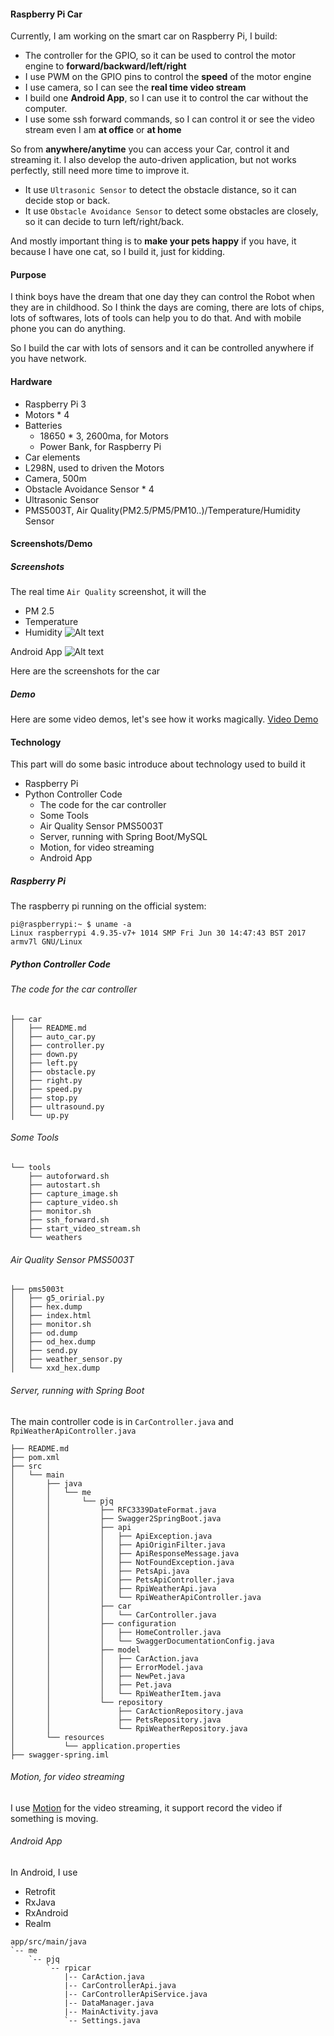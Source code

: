 #### Raspberry Pi Car

Currently, I am working on the smart car on Raspberry Pi, I build:

* The controller for the GPIO, so it can be used to control the motor engine to **forward/backward/left/right**
* I use PWM on the GPIO pins to control the **speed** of the motor engine
* I use camera, so I can see the **real time video stream**
* I build one **Android App**, so I can use it to control the car without the computer.
* I use some ssh forward commands, so I can control it or see the video stream even I am **at office** or **at home**

So from **anywhere/anytime** you can access your Car, control it and streaming it. I also develop the auto-driven
application, but not works perfectly, still need more time to improve it.

* It use `Ultrasonic Sensor` to detect the obstacle distance, so it can decide stop or back.
* It use `Obstacle Avoidance Sensor` to detect some obstacles are closely, so it can decide to turn left/right/back.

And mostly important thing is to **make your pets happy** if you have, it because I have one cat, so I build it, just
for kidding.

#### Purpose

I think boys have the dream that one day they can control the Robot when they are in childhood. So I think the days are
coming, there are lots of chips, lots of softwares, lots of tools can help you to do that. And with mobile phone you can
do anything.

So I build the car with lots of sensors and it can be controlled anywhere if you have network.

#### Hardware

* Raspberry Pi 3
* Motors * 4
* Batteries
    * 18650 * 3, 2600ma, for Motors
    * Power Bank, for Raspberry Pi
* Car elements
* L298N, used to driven the Motors
* Camera, 500m
* Obstacle Avoidance Sensor * 4
* Ultrasonic Sensor
* PMS5003T, Air Quality(PM2.5/PM5/PM10..)/Temperature/Humidity Sensor

#### Screenshots/Demo

##### Screenshots

The real time `Air Quality` screenshot, it will the

* PM 2.5
* Temperature
* Humidity
  ![Alt text](../demo/pm25.png)

Android App
![Alt text](../demo/android_app.png)

Here are the screenshots for the car

##### Demo

Here are some video demos, let's see how it works magically.
[Video Demo](../demo/SmartCarOnRaspberryPi_JianqingPeng.mp4)

#### Technology

This part will do some basic introduce about technology used to build it

* Raspberry Pi
* Python Controller Code
    * The code for the car controller
    * Some Tools
    * Air Quality Sensor PMS5003T
    * Server, running with Spring Boot/MySQL
    * Motion, for video streaming
    * Android App

##### Raspberry Pi

The raspberry pi running on the official system:

```
pi@raspberrypi:~ $ uname -a
Linux raspberrypi 4.9.35-v7+ 1014 SMP Fri Jun 30 14:47:43 BST 2017 armv7l GNU/Linux
```

##### Python Controller Code

###### The code for the car controller

```
├── car
│   ├── README.md
│   ├── auto_car.py
│   ├── controller.py
│   ├── down.py
│   ├── left.py
│   ├── obstacle.py
│   ├── right.py
│   ├── speed.py
│   ├── stop.py
│   ├── ultrasound.py
│   └── up.py
```

###### Some Tools

```
└── tools
    ├── autoforward.sh
    ├── autostart.sh
    ├── capture_image.sh
    ├── capture_video.sh
    ├── monitor.sh
    ├── ssh_forward.sh
    ├── start_video_stream.sh
    └── weathers
```

###### Air Quality Sensor PMS5003T

```
├── pms5003t
│   ├── g5_oririal.py
│   ├── hex.dump
│   ├── index.html
│   ├── monitor.sh
│   ├── od.dump
│   ├── od_hex.dump
│   ├── send.py
│   ├── weather_sensor.py
│   └── xxd_hex.dump
```

###### Server, running with Spring Boot

The main controller code is in `CarController.java` and `RpiWeatherApiController.java`

```
├── README.md
├── pom.xml
├── src
│   └── main
│       ├── java
│       │   └── me
│       │       └── pjq
│       │           ├── RFC3339DateFormat.java
│       │           ├── Swagger2SpringBoot.java
│       │           ├── api
│       │           │   ├── ApiException.java
│       │           │   ├── ApiOriginFilter.java
│       │           │   ├── ApiResponseMessage.java
│       │           │   ├── NotFoundException.java
│       │           │   ├── PetsApi.java
│       │           │   ├── PetsApiController.java
│       │           │   ├── RpiWeatherApi.java
│       │           │   └── RpiWeatherApiController.java
│       │           ├── car
│       │           │   └── CarController.java
│       │           ├── configuration
│       │           │   ├── HomeController.java
│       │           │   └── SwaggerDocumentationConfig.java
│       │           ├── model
│       │           │   ├── CarAction.java
│       │           │   ├── ErrorModel.java
│       │           │   ├── NewPet.java
│       │           │   ├── Pet.java
│       │           │   └── RpiWeatherItem.java
│       │           └── repository
│       │               ├── CarActionRepository.java
│       │               ├── PetsRepository.java
│       │               └── RpiWeatherRepository.java
│       └── resources
│           └── application.properties
├── swagger-spring.iml

```

###### Motion, for video streaming

I use [Motion](https://github.com/Motion-Project/motion) for the video streaming, it support record the video if
something is moving.

###### Android App

In Android, I use

* Retrofit
* RxJava
* RxAndroid
* Realm

```
app/src/main/java
`-- me
    `-- pjq
        `-- rpicar
            |-- CarAction.java
            |-- CarControllerApi.java
            |-- CarControllerApiService.java
            |-- DataManager.java
            |-- MainActivity.java
            `-- Settings.java

```







